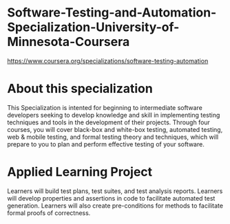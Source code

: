 # Software-Testing-and-Automation-Specialization-University-of-Minnesota-Coursera

https://www.coursera.org/specializations/software-testing-automation

# About this specialization

This Specialization is intented for beginning to intermediate software developers seeking to develop knowledge and skill in implementing testing techniques and tools in the development of their projects. Through four courses, you will cover black-box and white-box testing, automated testing, web & mobile testing, and formal testing theory and techniques, which will prepare to you to plan and perform effective testing of your software.

# Applied Learning Project

Learners will build test plans, test suites, and test analysis reports. Learners will develop properties and assertions in code to facilitate automated test generation. Learners will also create pre-conditions for methods to facilitate formal proofs of correctness.
